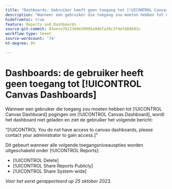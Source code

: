 ```yaml
---
title: "Dashboards: Gebruiker heeft geen toegang tot [!UICONTROL Canvas Dashboards]"
description: "Wanneer een gebruiker die toegang zou moeten hebben tot een [!UICONTROL Canvas Dashboard] pogingen om [!UICONTROL Canvas Dashboard], wordt het dashboard niet geladen en ziet de gebruiker een bericht."
hidefromtoc: true
feature: Reports and Dashboards
source-git-commit: 03aece7b11369e50995a9dbfa39c3fdefd84b93c
workflow-type: tm+mt
source-wordcount: '74'
ht-degree: 0%

---
```



# Dashboards: de gebruiker heeft geen toegang tot [!UICONTROL Canvas Dashboards]

Wanneer een gebruiker die toegang zou moeten hebben tot [!UICONTROL Canvas Dashboard] pogingen om [!UICONTROL Canvas Dashboard], wordt het dashboard niet geladen en ziet de gebruiker het volgende bericht:

&quot;[!UICONTROL You do not have access to canvas dashboards, please contact your administrator to gain access.]&quot;

Dit gebeurt wanneer alle volgende toegangsniveauopties worden uitgeschakeld onder [!UICONTROL Reports]:

* [!UICONTROL Delete]
* [!UICONTROL Share Reports Publicly]
* [!UICONTROL Share System-wide]

_Voor het eerst gerapporteerd op 25 oktober 2023._
